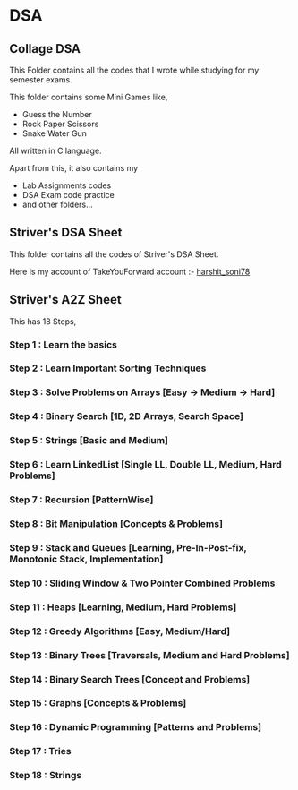 # DSA

## Collage DSA

This Folder contains all the codes that I wrote while studying for my semester exams.

This folder contains some Mini Games like,

- Guess the Number
- Rock Paper Scissors
- Snake Water Gun

All written in C language.

Apart from this, it also contains my

- Lab Assignments codes
- DSA Exam code practice
- and other folders...

## Striver's DSA Sheet

This folder contains all the codes of Striver's DSA Sheet.

Here is my account of TakeYouForward account :- [harshit_soni78](https://takeuforward.org/profile/harshit_soni78)

## Striver's A2Z Sheet

This has 18 Steps,

### Step 1 : Learn the basics

### Step 2 : Learn Important Sorting Techniques

### Step 3 : Solve Problems on Arrays [Easy -> Medium -> Hard]

### Step 4 : Binary Search [1D, 2D Arrays, Search Space]

### Step 5 : Strings [Basic and Medium]

### Step 6 : Learn LinkedList [Single LL, Double LL, Medium, Hard Problems]

### Step 7 : Recursion [PatternWise]

### Step 8 : Bit Manipulation [Concepts & Problems]

### Step 9 : Stack and Queues [Learning, Pre-In-Post-fix, Monotonic Stack, Implementation]

### Step 10 : Sliding Window & Two Pointer Combined Problems

### Step 11 : Heaps [Learning, Medium, Hard Problems]

### Step 12 : Greedy Algorithms [Easy, Medium/Hard]

### Step 13 : Binary Trees [Traversals, Medium and Hard Problems]

### Step 14 : Binary Search Trees [Concept and Problems]

### Step 15 : Graphs [Concepts & Problems]

### Step 16 : Dynamic Programming [Patterns and Problems]

### Step 17 : Tries

### Step 18 : Strings
